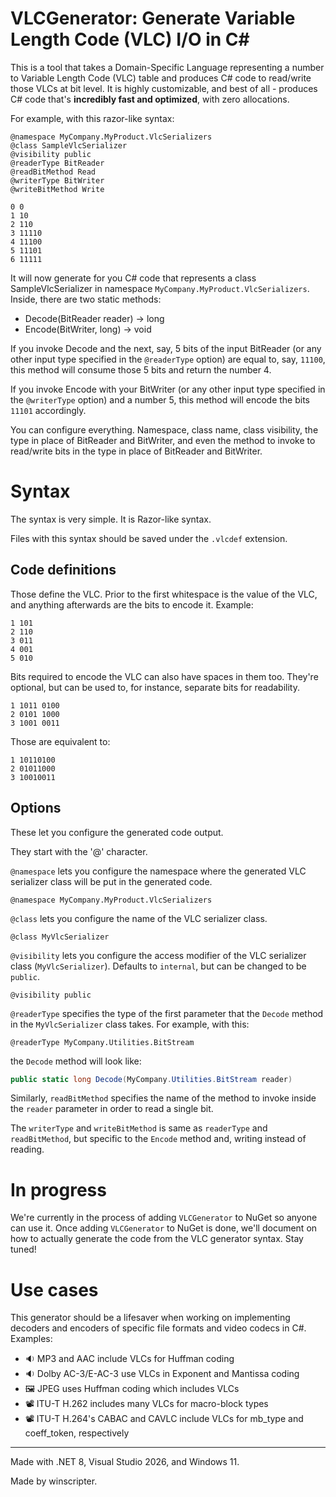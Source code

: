 ﻿# VLCGenerator: Generate Variable Length Code (VLC) I/O in C#
This is a tool that takes a Domain-Specific Language representing a number
to Variable Length Code (VLC) table and produces C# code to read/write those
VLCs at bit level. It is highly customizable, and best of all - produces C# code
that's **incredibly fast and optimized**, with zero allocations.

For example, with this razor-like syntax:
```
@namespace MyCompany.MyProduct.VlcSerializers
@class SampleVlcSerializer
@visibility public
@readerType BitReader
@readBitMethod Read
@writerType BitWriter
@writeBitMethod Write

0 0
1 10
2 110
3 11110
4 11100
5 11101
6 11111
```
It will now generate for you C# code that represents a class SampleVlcSerializer in
namespace `MyCompany.MyProduct.VlcSerializers`. Inside, there are two static methods:
- Decode(BitReader reader) -> long
- Encode(BitWriter, long) -> void

If you invoke Decode and the next, say, 5 bits of the input BitReader (or any other input type specified in the `@readerType` option) are equal to, say, `11100`,
this method will consume those 5 bits and return the number 4.

If you invoke Encode with your BitWriter (or any other input type specified in the `@writerType` option) and a number 5, this method will encode the bits `11101` accordingly.

You can configure everything. Namespace, class name, class visibility,
the type in place of BitReader and BitWriter, and even the method to invoke
to read/write bits in the type in place of BitReader and BitWriter.

# Syntax
The syntax is very simple. It is Razor-like syntax.

Files with this syntax should be saved under the `.vlcdef` extension.

## Code definitions
Those define the VLC. Prior to the first whitespace is the value of the VLC, and anything afterwards are the bits to encode it. Example:
```
1 101
2 110
3 011
4 001
5 010
```
Bits required to encode the VLC can also have spaces in them too. They're optional, but can be used to, for instance, separate bits for readability.

```
1 1011 0100
2 0101 1000
3 1001 0011
```
Those are equivalent to:
```
1 10110100
2 01011000
3 10010011
```

## Options
These let you configure the generated code output.

They start with the '@' character.

`@namespace` lets you configure the namespace where the generated VLC serializer class will be put in the generated code.
```
@namespace MyCompany.MyProduct.VlcSerializers
```

`@class` lets you configure the name of the VLC serializer class.
```
@class MyVlcSerializer
```

`@visibility` lets you configure the access modifier of the VLC serializer class (`MyVlcSerializer`). Defaults to `internal`, but can be changed to be `public`.
```
@visibility public
```

`@readerType` specifies the type of the first parameter that the `Decode` method in the `MyVlcSerializer` class takes. For example, with this:
```
@readerType MyCompany.Utilities.BitStream
```
the `Decode` method will look like:
```cs
public static long Decode(MyCompany.Utilities.BitStream reader)
```

Similarly, `readBitMethod` specifies the name of the method to invoke inside the `reader` parameter in order to read a single bit.

The `writerType` and `writeBitMethod` is same as `readerType` and `readBitMethod`, but specific to the `Encode` method and, writing instead of reading.

# In progress
We're currently in the process of adding `VLCGenerator` to NuGet so anyone can use it. Once adding
`VLCGenerator` to NuGet is done, we'll document on how to actually generate the code from the VLC generator syntax. Stay tuned!

# Use cases
This generator should be a lifesaver when working on implementing decoders and encoders of specific
file formats and video codecs in C#. Examples:
- 🔉 MP3 and AAC include VLCs for Huffman coding
- 🔉 Dolby AC-3/E-AC-3 use VLCs in Exponent and Mantissa coding
- 🖼️ JPEG uses Huffman coding which includes VLCs
- 📽️ ITU-T H.262 includes many VLCs for macro-block types
- 📽️ ITU-T H.264's CABAC and CAVLC include VLCs for mb_type and coeff_token, respectively

<hr />

Made with .NET 8, Visual Studio 2026, and Windows 11.

Made by winscripter.
